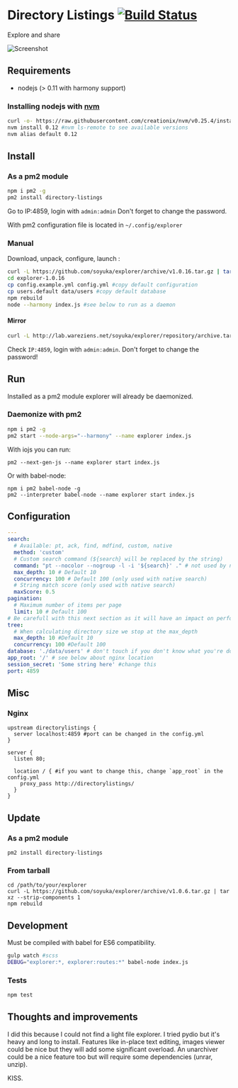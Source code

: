 # Directory Listings [![Build Status](https://travis-ci.org/soyuka/explorer.svg?branch=master)](https://travis-ci.org/soyuka/explorer)

Explore and share

![Screenshot](https://raw.githubusercontent.com/soyuka/explorer/master/screen.png)

## Requirements

- nodejs (> 0.11 with harmony support) 

### Installing nodejs with [nvm](https://github.com/creationix/nvm)

```bash
curl -o- https://raw.githubusercontent.com/creationix/nvm/v0.25.4/install.sh | bash
nvm install 0.12 #nvm ls-remote to see available versions
nvm alias default 0.12
```

## Install

### As a pm2 module

```bash
npm i pm2 -g
pm2 install directory-listings
```
Go to IP:4859, login with `admin:admin` Don't forget to change the password.

With pm2 configuration file is located in `~/.config/explorer`

### Manual 
Download, unpack, configure, launch :

```bash
curl -L https://github.com/soyuka/explorer/archive/v1.0.16.tar.gz | tar xz
cd explorer-1.0.16
cp config.example.yml config.yml #copy default configuration
cp users.default data/users #copy default database
npm rebuild
node --harmony index.js #see below to run as a daemon
```

#### Mirror

```bash
curl -L http://lab.wareziens.net/soyuka/explorer/repository/archive.tar.gz?ref=v1.0.16 | tar xz
```

Check `IP:4859`, login with `admin:admin`. Don't forget to change the password!

## Run

Installed as a pm2 module explorer will already be daemonized. 

### Daemonize with pm2
```bash
npm i pm2 -g
pm2 start --node-args="--harmony" --name explorer index.js
```

With iojs you can run:
```
pm2 --next-gen-js --name explorer start index.js
```

Or with babel-node:

```
npm i pm2 babel-node -g
pm2 --interpreter babel-node --name explorer start index.js
```

## Configuration

```yaml
---
search: 
  # Available: pt, ack, find, mdfind, custom, native
  method: 'custom' 
  # Custom search command (${search} will be replaced by the string) 
  command: "pt --nocolor --nogroup -l -i '${search}' ." # not used by native
  max_depth: 10 # Default 10
  concurrency: 100 # Default 100 (only used with native search)
  # String match score (only used with native search)
  maxScore: 0.5
pagination:
  # Maximum number of items per page
  limit: 10 # Default 100
# Be carefull with this next section as it will have an impact on performances
tree:
  # When calculating directory size we stop at the max_depth
  max_depth: 10 #Default 10
  concurrency: 100 #Default 100
database: './data/users' # don't touch if you don't know what you're doing
app_root: '/' # see below about nginx location
session_secret: 'Some string here' #change this
port: 4859
```

## Misc

### Nginx

```nginx
upstream directorylistings {
  server localhost:4859 #port can be changed in the config.yml
}

server {
  listen 80;

  location / { #if you want to change this, change `app_root` in the config.yml
    proxy_pass http://directorylistings/ 
  }
}
```

## Update

### As a pm2 module

```
pm2 install directory-listings
```

### From tarball

```
cd /path/to/your/explorer
curl -L https://github.com/soyuka/explorer/archive/v1.0.6.tar.gz | tar xz --strip-components 1
npm rebuild
```

## Development

Must be compiled with babel for ES6 compatibility.

```bash
gulp watch #scss
DEBUG="explorer:*, explorer:routes:*" babel-node index.js
```

### Tests

```bash
npm test
```

## Thoughts and improvements

I did this because I could not find a light file explorer. I tried pydio but it's heavy and long to install.
Features like in-place text editing, images viewer could be nice but they will add some significant overload.
An unarchiver could be a nice feature too but will require some dependencies (unrar, unzip).

KISS.
